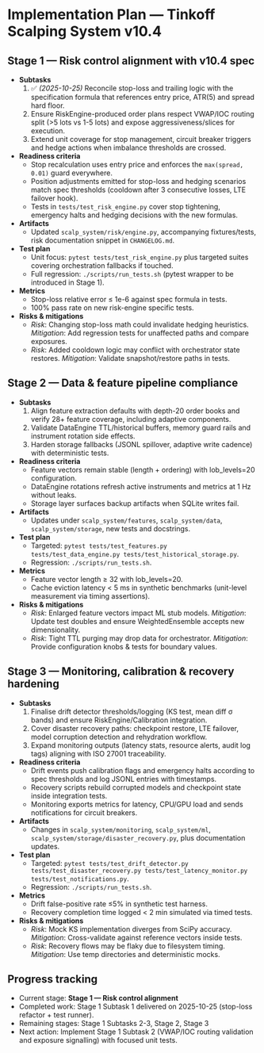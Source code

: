 # Implementation Plan — Tinkoff Scalping System v10.4

## Stage 1 — Risk control alignment with v10.4 spec
- **Subtasks**
  1. ✅ *(2025-10-25)* Reconcile stop-loss and trailing logic with the specification formula that references entry price, ATR(5) and spread hard floor.
  2. Ensure RiskEngine-produced order plans respect VWAP/IOC routing split (>5 lots vs 1-5 lots) and expose aggressiveness/slices for execution.
  3. Extend unit coverage for stop management, circuit breaker triggers and hedge actions when imbalance thresholds are crossed.
- **Readiness criteria**
  - Stop recalculation uses entry price and enforces the `max(spread, 0.01)` guard everywhere.
  - Position adjustments emitted for stop-loss and hedging scenarios match spec thresholds (cooldown after 3 consecutive losses, LTE failover hook).
  - Tests in `tests/test_risk_engine.py` cover stop tightening, emergency halts and hedging decisions with the new formulas.
- **Artifacts**
  - Updated `scalp_system/risk/engine.py`, accompanying fixtures/tests, risk documentation snippet in `CHANGELOG.md`.
- **Test plan**
  - Unit focus: `pytest tests/test_risk_engine.py` plus targeted suites covering orchestration fallbacks if touched.
  - Full regression: `./scripts/run_tests.sh` (pytest wrapper to be introduced in Stage 1).
- **Metrics**
  - Stop-loss relative error ≤ 1e-6 against spec formula in tests.
  - 100% pass rate on new risk-engine specific tests.
- **Risks & mitigations**
  - *Risk*: Changing stop-loss math could invalidate hedging heuristics. *Mitigation*: Add regression tests for unaffected paths and compare exposures.
  - *Risk*: Added cooldown logic may conflict with orchestrator state restores. *Mitigation*: Validate snapshot/restore paths in tests.

## Stage 2 — Data & feature pipeline compliance
- **Subtasks**
  1. Align feature extraction defaults with depth-20 order books and verify 28+ feature coverage, including adaptive components.
  2. Validate DataEngine TTL/historical buffers, memory guard rails and instrument rotation side effects.
  3. Harden storage fallbacks (JSONL spillover, adaptive write cadence) with deterministic tests.
- **Readiness criteria**
  - Feature vectors remain stable (length + ordering) with lob_levels=20 configuration.
  - DataEngine rotations refresh active instruments and metrics at 1 Hz without leaks.
  - Storage layer surfaces backup artifacts when SQLite writes fail.
- **Artifacts**
  - Updates under `scalp_system/features`, `scalp_system/data`, `scalp_system/storage`, new tests and docstrings.
- **Test plan**
  - Targeted: `pytest tests/test_features.py tests/test_data_engine.py tests/test_historical_storage.py`.
  - Regression: `./scripts/run_tests.sh`.
- **Metrics**
  - Feature vector length ≥ 32 with lob_levels=20.
  - Cache eviction latency < 5 ms in synthetic benchmarks (unit-level measurement via timing assertions).
- **Risks & mitigations**
  - *Risk*: Enlarged feature vectors impact ML stub models. *Mitigation*: Update test doubles and ensure WeightedEnsemble accepts new dimensionality.
  - *Risk*: Tight TTL purging may drop data for orchestrator. *Mitigation*: Provide configuration knobs & tests for boundary values.

## Stage 3 — Monitoring, calibration & recovery hardening
- **Subtasks**
  1. Finalise drift detector thresholds/logging (KS test, mean diff σ bands) and ensure RiskEngine/Calibration integration.
  2. Cover disaster recovery paths: checkpoint restore, LTE failover, model corruption detection and rehydration workflow.
  3. Expand monitoring outputs (latency stats, resource alerts, audit log tags) aligning with ISO 27001 traceability.
- **Readiness criteria**
  - Drift events push calibration flags and emergency halts according to spec thresholds and log JSONL entries with timestamps.
  - Recovery scripts rebuild corrupted models and checkpoint state inside integration tests.
  - Monitoring exports metrics for latency, CPU/GPU load and sends notifications for circuit breakers.
- **Artifacts**
  - Changes in `scalp_system/monitoring`, `scalp_system/ml`, `scalp_system/storage/disaster_recovery.py`, plus documentation updates.
- **Test plan**
  - Targeted: `pytest tests/test_drift_detector.py tests/test_disaster_recovery.py tests/test_latency_monitor.py tests/test_notifications.py`.
  - Regression: `./scripts/run_tests.sh`.
- **Metrics**
  - Drift false-positive rate ≤5% in synthetic test harness.
  - Recovery completion time logged < 2 min simulated via timed tests.
- **Risks & mitigations**
  - *Risk*: Mock KS implementation diverges from SciPy accuracy. *Mitigation*: Cross-validate against reference vectors inside tests.
  - *Risk*: Recovery flows may be flaky due to filesystem timing. *Mitigation*: Use temp directories and deterministic mocks.

## Progress tracking
- Current stage: **Stage 1 — Risk control alignment**
- Completed work: Stage 1 Subtask 1 delivered on 2025-10-25 (stop-loss refactor + test runner).
- Remaining stages: Stage 1 Subtasks 2-3, Stage 2, Stage 3
- Next action: Implement Stage 1 Subtask 2 (VWAP/IOC routing validation and exposure signalling) with focused unit tests.
